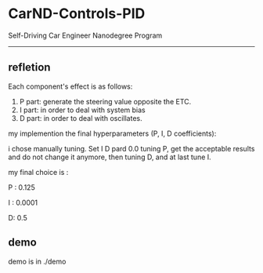 # CarND-Controls-PID
Self-Driving Car Engineer Nanodegree Program

---

## refletion

Each component's effect is as follows:

1. P part:  generate the steering value opposite the ETC.
2. I part: in order to deal with system bias
3. D part: in order to deal with oscillates.

my implemention  the final hyperparameters (P, I, D coefficients):

i chose manually  tuning. Set I D pard 0.0 tuning P, get the acceptable results and do not change it anymore, then tuning D, and at last tune I.

my final choice is :

P : 0.125

I  : 0.0001

D: 0.5

## demo

demo is in ./demo